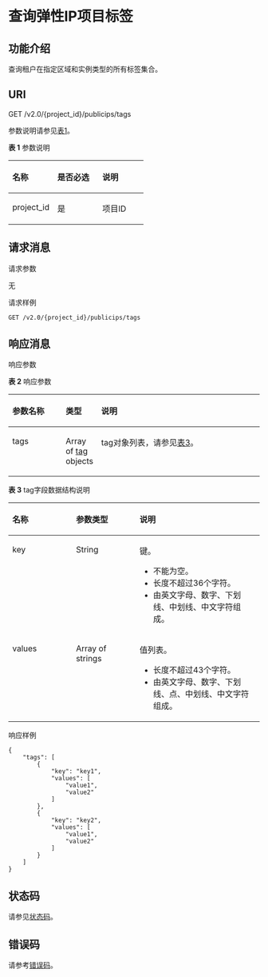 # 查询弹性IP项目标签<a name="eip_tag_0006"></a>

## 功能介绍<a name="section5413192818251"></a>

查询租户在指定区域和实例类型的所有标签集合。

## URI<a name="section1414182816254"></a>

GET /v2.0/\{project\_id\}/publicips/tags

参数说明请参见[表1](#table27380479)。

**表 1**  参数说明

<a name="table27380479"></a>
<table><thead align="left"><tr id="row28751554"><th class="cellrowborder" valign="top" width="33.33333333333333%" id="mcps1.2.4.1.1"><p id="p47174532"><a name="p47174532"></a><a name="p47174532"></a>名称</p>
</th>
<th class="cellrowborder" valign="top" width="33.33333333333333%" id="mcps1.2.4.1.2"><p id="p63040734"><a name="p63040734"></a><a name="p63040734"></a>是否必选</p>
</th>
<th class="cellrowborder" valign="top" width="33.33333333333333%" id="mcps1.2.4.1.3"><p id="p6025849"><a name="p6025849"></a><a name="p6025849"></a>说明</p>
</th>
</tr>
</thead>
<tbody><tr id="row18331773"><td class="cellrowborder" valign="top" width="33.33333333333333%" headers="mcps1.2.4.1.1 "><p id="p8478608"><a name="p8478608"></a><a name="p8478608"></a>project_id</p>
</td>
<td class="cellrowborder" valign="top" width="33.33333333333333%" headers="mcps1.2.4.1.2 "><p id="p15678685"><a name="p15678685"></a><a name="p15678685"></a>是</p>
</td>
<td class="cellrowborder" valign="top" width="33.33333333333333%" headers="mcps1.2.4.1.3 "><p id="p10487112"><a name="p10487112"></a><a name="p10487112"></a>项目ID</p>
</td>
</tr>
</tbody>
</table>

## 请求消息<a name="section1342142882511"></a>

请求参数

无

请求样例

```
GET /v2.0/{project_id}/publicips/tags
```

## 响应消息<a name="section242122862514"></a>

响应参数

**表 2**  响应参数

<a name="table242418284253"></a>
<table><thead align="left"><tr id="row155362282252"><th class="cellrowborder" valign="top" width="21.349999999999998%" id="mcps1.2.4.1.1"><p id="p65362028192517"><a name="p65362028192517"></a><a name="p65362028192517"></a>参数名称</p>
</th>
<th class="cellrowborder" valign="top" width="13.48%" id="mcps1.2.4.1.2"><p id="p155361728192510"><a name="p155361728192510"></a><a name="p155361728192510"></a>类型</p>
</th>
<th class="cellrowborder" valign="top" width="65.16999999999999%" id="mcps1.2.4.1.3"><p id="p1253616288258"><a name="p1253616288258"></a><a name="p1253616288258"></a>说明</p>
</th>
</tr>
</thead>
<tbody><tr id="row65365287254"><td class="cellrowborder" valign="top" width="21.349999999999998%" headers="mcps1.2.4.1.1 "><p id="p553612832513"><a name="p553612832513"></a><a name="p553612832513"></a>tags</p>
</td>
<td class="cellrowborder" valign="top" width="13.48%" headers="mcps1.2.4.1.2 "><p id="p1453619282257"><a name="p1453619282257"></a><a name="p1453619282257"></a>Array of <a href="#table043062842515">tag</a> objects</p>
</td>
<td class="cellrowborder" valign="top" width="65.16999999999999%" headers="mcps1.2.4.1.3 "><p id="p155364285253"><a name="p155364285253"></a><a name="p155364285253"></a>tag对象列表，请参见<a href="#table043062842515">表3</a>。</p>
</td>
</tr>
</tbody>
</table>

**表 3**  tag字段数据结构说明

<a name="table043062842515"></a>
<table><thead align="left"><tr id="vpc_tag_0006_row16625112015"><th class="cellrowborder" valign="top" width="25.332533253325334%" id="mcps1.2.4.1.1"><p id="vpc_tag_0006_p156216117208"><a name="vpc_tag_0006_p156216117208"></a><a name="vpc_tag_0006_p156216117208"></a>名称</p>
</th>
<th class="cellrowborder" valign="top" width="25.332533253325334%" id="mcps1.2.4.1.2"><p id="vpc_tag_0006_p8622172014"><a name="vpc_tag_0006_p8622172014"></a><a name="vpc_tag_0006_p8622172014"></a>参数类型</p>
</th>
<th class="cellrowborder" valign="top" width="49.33493349334934%" id="mcps1.2.4.1.3"><p id="vpc_tag_0006_p1262101182018"><a name="vpc_tag_0006_p1262101182018"></a><a name="vpc_tag_0006_p1262101182018"></a>说明</p>
</th>
</tr>
</thead>
<tbody><tr id="vpc_tag_0006_row166216192017"><td class="cellrowborder" valign="top" width="25.332533253325334%" headers="mcps1.2.4.1.1 "><p id="vpc_tag_0006_p562013203"><a name="vpc_tag_0006_p562013203"></a><a name="vpc_tag_0006_p562013203"></a>key</p>
</td>
<td class="cellrowborder" valign="top" width="25.332533253325334%" headers="mcps1.2.4.1.2 "><p id="vpc_tag_0006_p4621132014"><a name="vpc_tag_0006_p4621132014"></a><a name="vpc_tag_0006_p4621132014"></a>String</p>
</td>
<td class="cellrowborder" valign="top" width="49.33493349334934%" headers="mcps1.2.4.1.3 "><p id="vpc_tag_0006_p3622162019"><a name="vpc_tag_0006_p3622162019"></a><a name="vpc_tag_0006_p3622162019"></a>键。</p>
<a name="vpc_tag_0006_zh-cn_topic_0013935842_zh-cn_topic_0067805752_zh-cn_topic_0013859511_ul2321196023222"></a><a name="vpc_tag_0006_zh-cn_topic_0013935842_zh-cn_topic_0067805752_zh-cn_topic_0013859511_ul2321196023222"></a><ul id="vpc_tag_0006_zh-cn_topic_0013935842_zh-cn_topic_0067805752_zh-cn_topic_0013859511_ul2321196023222"><li>不能为空。</li><li>长度不超过36个字符。</li><li>由英文字母、数字、下划线、中划线、中文字符组成。</li></ul>
</td>
</tr>
<tr id="vpc_tag_0006_row862171152012"><td class="cellrowborder" valign="top" width="25.332533253325334%" headers="mcps1.2.4.1.1 "><p id="vpc_tag_0006_p2062312201"><a name="vpc_tag_0006_p2062312201"></a><a name="vpc_tag_0006_p2062312201"></a>values</p>
</td>
<td class="cellrowborder" valign="top" width="25.332533253325334%" headers="mcps1.2.4.1.2 "><p id="vpc_tag_0006_p7282112319144"><a name="vpc_tag_0006_p7282112319144"></a><a name="vpc_tag_0006_p7282112319144"></a>Array of strings</p>
</td>
<td class="cellrowborder" valign="top" width="49.33493349334934%" headers="mcps1.2.4.1.3 "><p id="vpc_tag_0006_p166210162014"><a name="vpc_tag_0006_p166210162014"></a><a name="vpc_tag_0006_p166210162014"></a>值列表。</p>
<a name="vpc_tag_0006_zh-cn_topic_0013935842_zh-cn_topic_0067805752_zh-cn_topic_0013859511_ul6706750105539"></a><a name="vpc_tag_0006_zh-cn_topic_0013935842_zh-cn_topic_0067805752_zh-cn_topic_0013859511_ul6706750105539"></a><ul id="vpc_tag_0006_zh-cn_topic_0013935842_zh-cn_topic_0067805752_zh-cn_topic_0013859511_ul6706750105539"><li>长度不超过43个字符。</li><li>由英文字母、数字、下划线、点、中划线、中文字符组成。</li></ul>
</td>
</tr>
</tbody>
</table>

响应样例

```
{
    "tags": [
        {
            "key": "key1",
            "values": [
                "value1",
                "value2"
            ]
        },
        {
            "key": "key2",
            "values": [
                "value1",
                "value2"
            ]
        }
    ]
}
```

## 状态码<a name="section31981619"></a>

请参见[状态码](状态码.md)。

## 错误码<a name="section85821649202813"></a>

请参考[错误码](错误码.md)。


